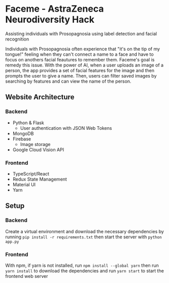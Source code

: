 # Faceme - AstraZeneca Neurodiversity Hack
Assisting individuals with Prosopagnosia using label detection and facial recognition

Individuals with Prosopagnosia often experience that "it's on the tip of my tongue!" feeling when they can't connect a name to a face and have to focus on anothers facial feautures to remember them. Faceme's goal is remedy this issue. With the power of AI, when a user uploads an image of a person, the app provides a set of facial features for the image and then prompts the user to give a name. Then, users can filter saved images by searching by features and can view the name of the person.

## Website Architecture
### Backend
 - Python & Flask
    - User authentication with JSON Web Tokens
 - MongoDB
 - Firebase
    - Image storage
 - Google Cloud Vision API
### Frontend
 - TypeScript/React
 - Redux State Management
 - Material UI
 - Yarn
## Setup
### Backend
Create a virtual environment and download the necessary dependencies
by running ```pip install -r requirements.txt``` then start the server with ```python app.py```
### Frontend
With npm, if yarn is not installed, run ```npm install --global yarn``` 
then run ```yarn install``` to download the dependencies and run ```yarn start``` to start the frontend web server
